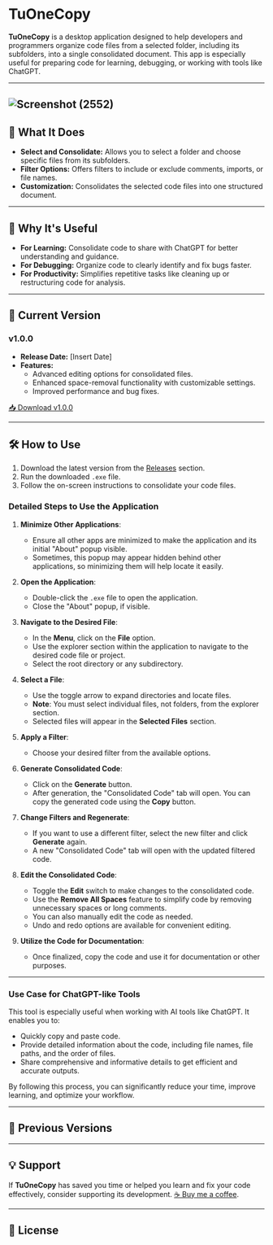 # TuOneCopy

**TuOneCopy** is a desktop application designed to help developers and programmers organize code files from a selected folder, including its subfolders, into a single consolidated document. This app is especially useful for preparing code for learning, debugging, or working with tools like ChatGPT.

---
![Screenshot (2552)](https://github.com/user-attachments/assets/bca6010d-df02-46e4-bec4-1eed84c6e891)
---

## 📌 **What It Does**

- **Select and Consolidate:** Allows you to select a folder and choose specific files from its subfolders.
- **Filter Options:** Offers filters to include or exclude comments, imports, or file names.
- **Customization:** Consolidates the selected code files into one structured document.

---

## 🎯 **Why It's Useful**

- **For Learning:** Consolidate code to share with ChatGPT for better understanding and guidance.
- **For Debugging:** Organize code to clearly identify and fix bugs faster.
- **For Productivity:** Simplifies repetitive tasks like cleaning up or restructuring code for analysis.

---

## 🌟 **Current Version**

### **v1.0.0**

- **Release Date:** [Insert Date]
- **Features:**
  - Advanced editing options for consolidated files.
  - Enhanced space-removal functionality with customizable settings.
  - Improved performance and bug fixes.

<!--[📥 Download v1.0.0](https://github.com/markspectorpro/tuonecopy-release/releases/tag/v1.0.0/TuOneCopy_v1.0.0.exe)-->

[📥 Download v1.0.0](https://github.com/markspectorpro/tuonecopy-release/releases/download/v1.0.0/TuOneCopy_v1.0.0.exe)

---

## 🛠️ **How to Use**

1. Download the latest version from the [Releases](https://github.com/markspectorpro/tuonecopy-release/releases/tag/v1.0.0) section.
2. Run the downloaded `.exe` file.
3. Follow the on-screen instructions to consolidate your code files.

### **Detailed Steps to Use the Application**

1. **Minimize Other Applications**:  
   - Ensure all other apps are minimized to make the application and its initial "About" popup visible.  
   - Sometimes, this popup may appear hidden behind other applications, so minimizing them will help locate it easily.  

2. **Open the Application**:  
   - Double-click the `.exe` file to open the application.  
   - Close the "About" popup, if visible.  

3. **Navigate to the Desired File**:  
   - In the **Menu**, click on the **File** option.  
   - Use the explorer section within the application to navigate to the desired code file or project.  
   - Select the root directory or any subdirectory.  

4. **Select a File**:  
   - Use the toggle arrow to expand directories and locate files.  
   - **Note**: You must select individual files, not folders, from the explorer section.  
   - Selected files will appear in the **Selected Files** section.  

5. **Apply a Filter**:  
   - Choose your desired filter from the available options.  

6. **Generate Consolidated Code**:  
   - Click on the **Generate** button.  
   - After generation, the "Consolidated Code" tab will open. You can copy the generated code using the **Copy** button.  

7. **Change Filters and Regenerate**:  
   - If you want to use a different filter, select the new filter and click **Generate** again.  
   - A new "Consolidated Code" tab will open with the updated filtered code.  

8. **Edit the Consolidated Code**:  
   - Toggle the **Edit** switch to make changes to the consolidated code.  
   - Use the **Remove All Spaces** feature to simplify code by removing unnecessary spaces or long comments.  
   - You can also manually edit the code as needed.  
   - Undo and redo options are available for convenient editing.  

9. **Utilize the Code for Documentation**:  
   - Once finalized, copy the code and use it for documentation or other purposes.  

---

### **Use Case for ChatGPT-like Tools**

This tool is especially useful when working with AI tools like ChatGPT. It enables you to:  

- Quickly copy and paste code.  
- Provide detailed information about the code, including file names, file paths, and the order of files.  
- Share comprehensive and informative details to get efficient and accurate outputs.  

By following this process, you can significantly reduce your time, improve learning, and optimize your workflow.  


---

## 📜 **Previous Versions**

<!--
### **v1.1.0**
- **Features:**
  - Added undo and redo functionality.
  - Minor UI improvements.
- [📥 Download v1.1.0](https://github.com/YourUsername/TuOneCopy/releases/download/v1.1.0/TuOneCopy_v1.1.0.exe)

### **v1.0.0**
- **Features:**
  - Initial release with basic functionality.
- [📥 Download v1.0.0](https://github.com/YourUsername/TuOneCopy/releases/download/v1.0.0/TuOneCopy_v1.0.0.exe)
-->

---

## 💡 **Support**

If **TuOneCopy** has saved you time or helped you learn and fix your code effectively, consider supporting its development. [☕ Buy me a coffee](https://www.buymeacoffee.com/YourPage).

---

## 📜 **License**

<!--This project is licensed under the [MIT License](LICENSE).-->
